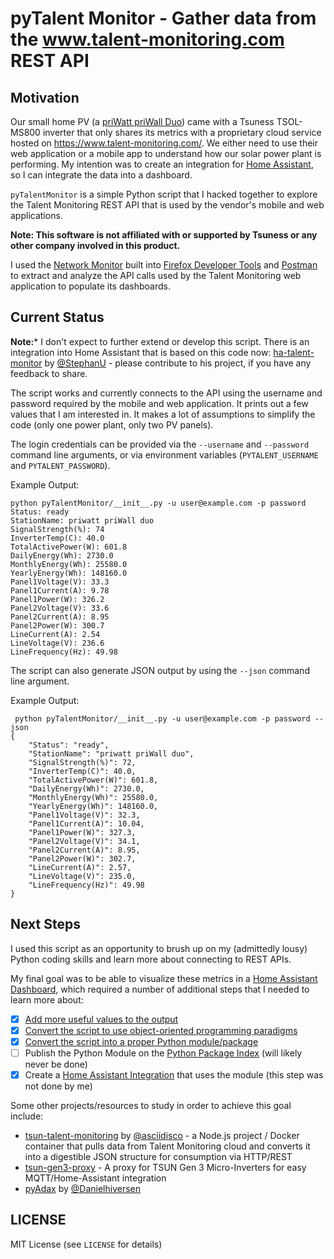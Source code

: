 # pyTalent Monitor - Gather data from the www.talent-monitoring.com REST API

## Motivation

Our small home PV (a [priWatt priWall Duo](https://priwatt.de/stecker-solaranlagen/fassade/priwall-duo/SW10354.1)) came with a Tsuness TSOL-MS800 inverter that only shares its metrics with a proprietary cloud service hosted on https://www.talent-monitoring.com/. We either need to use their web application or a mobile app to understand how our solar power plant is performing. My intention was to create an integration for [Home Assistant](https://www.home-assistant.io/), so I can integrate the data into a dashboard.

`pyTalentMonitor` is a simple Python script that I hacked together to explore the Talent Monitoring REST API that is used by the vendor's mobile and web applications.

**Note: This software is not affiliated with or supported by Tsuness or any other company involved in this product.**

I used the [Network Monitor](https://firefox-source-docs.mozilla.org/devtools-user/network_monitor/index.html) built into [Firefox Developer Tools](https://firefox-dev.tools/) and [Postman](https://www.postman.com/) to extract and analyze the API calls used by the Talent Monitoring web application to populate its dashboards.

## Current Status

**Note:*** I don't expect to further extend or develop this script. There is an integration into Home Assistant that is based on this code now: [ha-talent-monitor](https://github.com/StephanU/ha-talent-monitor) by [@StephanU](https://github.com/StephanU/) - please contribute to his project, if you have any feedback to share.

The script works and currently connects to the API using the username and password required by the mobile and web application. It prints out a few values that I am interested in. It makes a lot of assumptions to simplify the code (only one power plant, only two PV panels).

The login credentials can be provided via the `--username` and `--password` command line arguments, or via environment variables (`PYTALENT_USERNAME` and `PYTALENT_PASSWORD`).

Example Output:
```
python pyTalentMonitor/__init__.py -u user@example.com -p password
Status: ready
StationName: priwatt priWall duo
SignalStrength(%): 74
InverterTemp(C): 40.0
TotalActivePower(W): 601.8
DailyEnergy(Wh): 2730.0
MonthlyEnergy(Wh): 25580.0
YearlyEnergy(Wh): 148160.0
Panel1Voltage(V): 33.3
Panel1Current(A): 9.78
Panel1Power(W): 326.2
Panel2Voltage(V): 33.6
Panel2Current(A): 8.95
Panel2Power(W): 300.7
LineCurrent(A): 2.54
LineVoltage(V): 236.6
LineFrequency(Hz): 49.98
```

The script can also generate JSON output by using the ``--json`` command line argument.

Example Output:
```
 python pyTalentMonitor/__init__.py -u user@example.com -p password --json
{
    "Status": "ready",
    "StationName": "priwatt priWall duo",
    "SignalStrength(%)": 72,
    "InverterTemp(C)": 40.0,
    "TotalActivePower(W)": 601.8,
    "DailyEnergy(Wh)": 2730.0,
    "MonthlyEnergy(Wh)": 25580.0,
    "YearlyEnergy(Wh)": 148160.0,
    "Panel1Voltage(V)": 32.3,
    "Panel1Current(A)": 10.04,
    "Panel1Power(W)": 327.3,
    "Panel2Voltage(V)": 34.1,
    "Panel2Current(A)": 8.95,
    "Panel2Power(W)": 302.7,
    "LineCurrent(A)": 2.57,
    "LineVoltage(V)": 235.0,
    "LineFrequency(Hz)": 49.98
}
```

## Next Steps

I used this script as an opportunity to brush up on my (admittedly lousy) Python coding skills and learn more about connecting to REST APIs.

My final goal was to be able to visualize these metrics in a [Home Assistant Dashboard](https://www.home-assistant.io/dashboards/), which required a number of additional steps that I needed to learn more about:

- [X] [Add more useful values to the output](https://github.com/LenzGr/talent-monitoring/issues/2)
- [X] [Convert the script to use object-oriented programming paradigms](https://github.com/LenzGr/talent-monitoring/issues/1)
- [X] [Convert the script into a proper Python module/package](https://github.com/LenzGr/talent-monitoring/issues/3)
- [ ] Publish the Python Module on the [Python Package Index](https://pypi.org/) (will likely never be done)
- [X] Create a [Home Assistant Integration](https://www.home-assistant.io/integrations/) that uses the module (this step was not done by me)

Some other projects/resources to study in order to achieve this goal include:

* [tsun-talent-monitoring](https://github.com/asciidisco/tsun-talent-monitoring) by [@asciidisco](https://github.com/asciidisco) - a Node.js project / Docker container that pulls data from Talent Monitoring cloud and converts it into a digestible JSON structure for consumption via HTTP/REST
* [tsun-gen3-proxy](https://github.com/s-allius/tsun-gen3-proxy) - A proxy for TSUN Gen 3 Micro-Inverters for easy MQTT/Home-Assistant integration
* [pyAdax](https://github.com/Danielhiversen/pyAdax) by [@Danielhiversen](https://github.com/Danielhiversen/)

## LICENSE

MIT License (see `LICENSE` for details)
